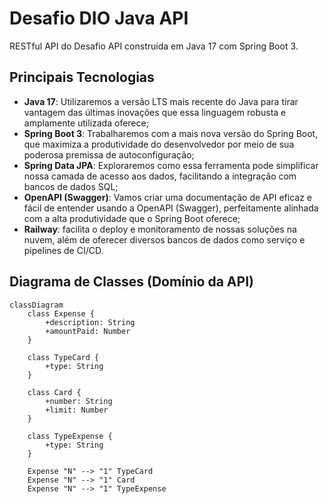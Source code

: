 #  Desafio DIO Java API

RESTful API do Desafio API construída em Java 17 com Spring Boot 3.

## Principais Tecnologias
 - **Java 17**: Utilizaremos a versão LTS mais recente do Java para tirar vantagem das últimas inovações que essa linguagem robusta e amplamente utilizada oferece;
 - **Spring Boot 3**: Trabalharemos com a mais nova versão do Spring Boot, que maximiza a produtividade do desenvolvedor por meio de sua poderosa premissa de autoconfiguração;
 - **Spring Data JPA**: Exploraremos como essa ferramenta pode simplificar nossa camada de acesso aos dados, facilitando a integração com bancos de dados SQL;
 - **OpenAPI (Swagger)**: Vamos criar uma documentação de API eficaz e fácil de entender usando a OpenAPI (Swagger), perfeitamente alinhada com a alta produtividade que o Spring Boot oferece;
 - **Railway**: facilita o deploy e monitoramento de nossas soluções na nuvem, além de oferecer diversos bancos de dados como serviço e pipelines de CI/CD.

## Diagrama de Classes (Domínio da API)

```mermaid 
classDiagram
    class Expense {
        +description: String
        +amountPaid: Number
    }

    class TypeCard {
        +type: String
    }

    class Card {
        +number: String
        +limit: Number
    }

    class TypeExpense {
        +type: String
    }

    Expense "N" --> "1" TypeCard
    Expense "N" --> "1" Card
    Expense "N" --> "1" TypeExpense
```
